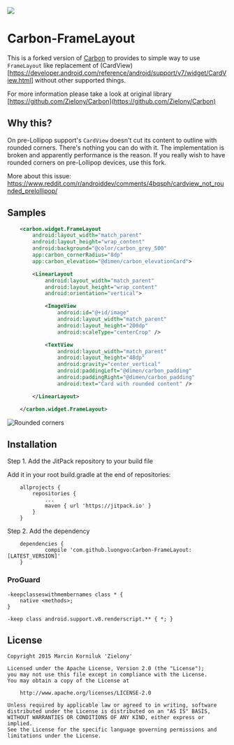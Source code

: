 [![](https://jitpack.io/v/luongvo/Carbon-FrameLayout.svg)](https://jitpack.io/#luongvo/Carbon-FrameLayout)

Carbon-FrameLayout
================
This is a forked version of [Carbon](https://github.com/ZieIony/Carbon) to provides to simple way 
to use `FrameLayout` like replacement of (CardView)[https://developer.android.com/reference/android/support/v7/widget/CardView.html] 
without other supported things.
 
For more information please take a look at original library [https://github.com/ZieIony/Carbon](https://github.com/ZieIony/Carbon)

## Why this?

On pre-Lollipop support's `CardView` doesn't cut its content to outline with rounded corners. There's 
nothing you can do with it. The implementation is broken and apparently performance is the reason.
If you really wish to have rounded corners on pre-Lollipop devices, use this fork. 

More about this issue: https://www.reddit.com/r/androiddev/comments/4bqsph/cardview_not_rounded_prelollipop/

## Samples

```xml
    <carbon.widget.FrameLayout
        android:layout_width="match_parent"
        android:layout_height="wrap_content"
        android:background="@color/carbon_grey_500"
        app:carbon_cornerRadius="8dp"
        app:carbon_elevation="@dimen/carbon_elevationCard">

        <LinearLayout
            android:layout_width="match_parent"
            android:layout_height="wrap_content"
            android:orientation="vertical">

            <ImageView
                android:id="@+id/image"
                android:layout_width="match_parent"
                android:layout_height="200dp"
                android:scaleType="centerCrop" />

            <TextView
                android:layout_width="match_parent"
                android:layout_height="48dp"
                android:gravity="center_vertical"
                android:paddingLeft="@dimen/carbon_padding"
                android:paddingRight="@dimen/carbon_padding"
                android:text="Card with rounded content" />

        </LinearLayout>

    </carbon.widget.FrameLayout>

```

![Rounded corners](https://github.com/luongvo/Carbon-FrameLayout/blob/master/images/roundedcorners.png)

## Installation

Step 1. Add the JitPack repository to your build file

Add it in your root build.gradle at the end of repositories:
```
	allprojects {
		repositories {
			...
			maven { url 'https://jitpack.io' }
		}
	}
```
Step 2. Add the dependency
```
	dependencies {
	        compile 'com.github.luongvo:Carbon-FrameLayout:[LATEST_VERSION]'
	}
```

### ProGuard

```
-keepclasseswithmembernames class * {
    native <methods>;
}

-keep class android.support.v8.renderscript.** { *; }
```

## License
```
Copyright 2015 Marcin Korniluk 'Zielony'

Licensed under the Apache License, Version 2.0 (the "License");
you may not use this file except in compliance with the License.
You may obtain a copy of the License at

    http://www.apache.org/licenses/LICENSE-2.0

Unless required by applicable law or agreed to in writing, software
distributed under the License is distributed on an "AS IS" BASIS,
WITHOUT WARRANTIES OR CONDITIONS OF ANY KIND, either express or implied.
See the License for the specific language governing permissions and
limitations under the License.
```
